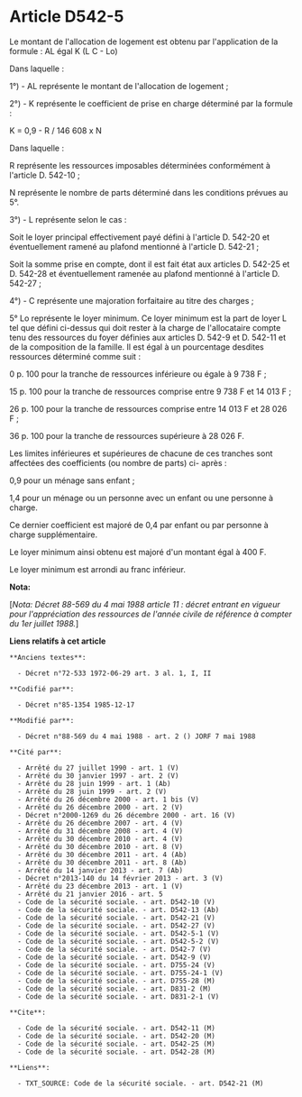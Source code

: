 # Article D542-5

Le montant de l'allocation de logement est obtenu par l'application de la formule : AL égal  K (L   C - Lo) 

Dans laquelle : 

1°) - AL représente le montant de l'allocation de logement ;

2°) - K représente le coefficient de prise en charge déterminé par la formule :

K = 0,9 - R / 146 608 x N

Dans laquelle : 

R représente les ressources imposables déterminées conformément à l'article D. 542-10 ;

N représente le nombre de parts déterminé dans les conditions prévues au 5°. 

3°) - L représente selon le cas : 

Soit le loyer principal effectivement payé défini à l'article D. 542-20 et éventuellement ramené au plafond mentionné à
l'article D. 542-21 ; 

Soit la somme prise en compte, dont il est fait état aux articles D. 542-25 et D. 542-28 et éventuellement ramenée au plafond
mentionné à l'article D. 542-27 ; 

4°) - C représente une majoration forfaitaire au titre des charges ; 

5° Lo représente le loyer minimum. Ce loyer minimum est la part de loyer L tel que défini ci-dessus qui doit rester à la
charge de l'allocataire compte tenu des ressources du foyer définies aux articles D. 542-9 et D. 542-11 et de la composition
de la famille. Il est égal à un pourcentage desdites ressources déterminé comme suit :

0 p. 100 pour la tranche de ressources inférieure ou égale à 9 738 F ;

15 p. 100 pour la tranche de ressources comprise entre 9 738 F et 14 013 F ;

26 p. 100 pour la tranche de ressources comprise entre 14 013 F et 28 026 F ;

36 p. 100 pour la tranche de ressources supérieure à 28 026 F. 

Les limites inférieures et supérieures de chacune de ces tranches sont affectées des coefficients (ou nombre de parts) ci-
après : 

0,9 pour un ménage sans enfant ;

1,4 pour un ménage ou un personne avec un enfant ou une personne à charge. 

Ce dernier coefficient est majoré de 0,4 par enfant ou par personne à charge supplémentaire. 

Le loyer minimum ainsi obtenu est majoré d'un montant égal à 400 F.

Le loyer minimum est arrondi au franc inférieur.

**Nota:**

[*Nota: Décret 88-569 du 4 mai 1988 article 11 : décret entrant en vigueur pour l'appréciation des ressources de l'année
civile de référence à compter du 1er juillet 1988.*]

**Liens relatifs à cet article**

	**Anciens textes**:

	  - Décret n°72-533 1972-06-29 art. 3 al. 1, I, II

	**Codifié par**:

	  - Décret n°85-1354 1985-12-17

	**Modifié par**:

	  - Décret n°88-569 du 4 mai 1988 - art. 2 () JORF 7 mai 1988

	**Cité par**:

	  - Arrêté du 27 juillet 1990 - art. 1 (V)
	  - Arrêté du 30 janvier 1997 - art. 2 (V)
	  - Arrêté du 28 juin 1999 - art. 1 (Ab)
	  - Arrêté du 28 juin 1999 - art. 2 (V)
	  - Arrêté du 26 décembre 2000 - art. 1 bis (V)
	  - Arrêté du 26 décembre 2000 - art. 2 (V)
	  - Décret n°2000-1269 du 26 décembre 2000 - art. 16 (V)
	  - Arrêté du 26 décembre 2007 - art. 4 (V)
	  - Arrêté du 31 décembre 2008 - art. 4 (V)
	  - Arrêté du 30 décembre 2010 - art. 4 (V)
	  - Arrêté du 30 décembre 2010 - art. 8 (V)
	  - Arrêté du 30 décembre 2011 - art. 4 (Ab)
	  - Arrêté du 30 décembre 2011 - art. 8 (Ab)
	  - Arrêté du 14 janvier 2013 - art. 7 (Ab)
	  - Décret n°2013-140 du 14 février 2013 - art. 3 (V)
	  - Arrêté du 23 décembre 2013 - art. 1 (V)
	  - Arrêté du 21 janvier 2016 - art. 5
	  - Code de la sécurité sociale. - art. D542-10 (V)
	  - Code de la sécurité sociale. - art. D542-13 (Ab)
	  - Code de la sécurité sociale. - art. D542-21 (V)
	  - Code de la sécurité sociale. - art. D542-27 (V)
	  - Code de la sécurité sociale. - art. D542-5-1 (V)
	  - Code de la sécurité sociale. - art. D542-5-2 (V)
	  - Code de la sécurité sociale. - art. D542-7 (V)
	  - Code de la sécurité sociale. - art. D542-9 (V)
	  - Code de la sécurité sociale. - art. D755-24 (V)
	  - Code de la sécurité sociale. - art. D755-24-1 (V)
	  - Code de la sécurité sociale. - art. D755-28 (M)
	  - Code de la sécurité sociale. - art. D831-2 (M)
	  - Code de la sécurité sociale. - art. D831-2-1 (V)

	**Cite**:

	  - Code de la sécurité sociale. - art. D542-11 (M)
	  - Code de la sécurité sociale. - art. D542-20 (M)
	  - Code de la sécurité sociale. - art. D542-25 (M)
	  - Code de la sécurité sociale. - art. D542-28 (M)

	**Liens**:

	  - TXT_SOURCE: Code de la sécurité sociale. - art. D542-21 (M)
